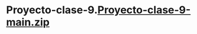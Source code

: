 # Proyecto-clase-9.[Proyecto-clase-9-main.zip](https://github.com/adrian1937/Proyecto-clase-9/files/7524164/Proyecto-clase-9-main.zip)
